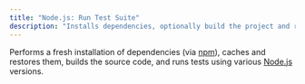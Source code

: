 ```yaml
---
title: "Node.js: Run Test Suite"
description: "Installs dependencies, optionally build the project and runs tests on the main branch using."
---
```


Performs a fresh installation of dependencies (via [npm](https://www.npmjs.com/)), caches and restores them, builds the source code, and runs tests using various [Node.js](https://nodejs.org/en) versions.
